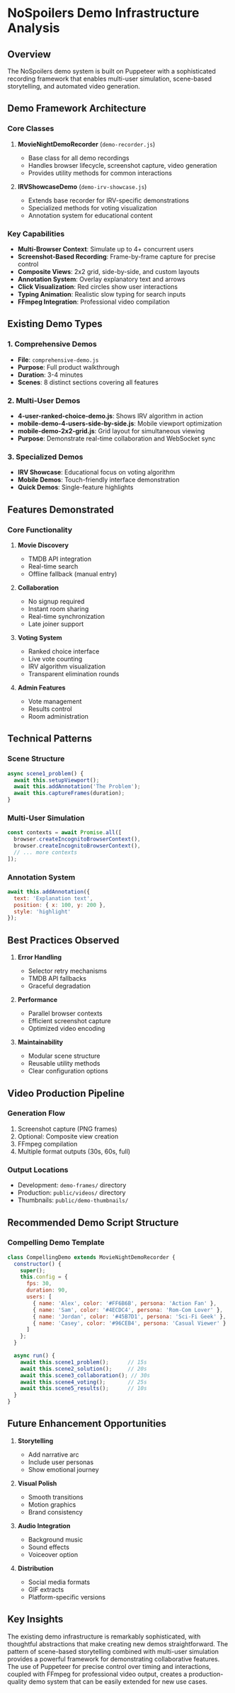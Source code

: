 # NoSpoilers Demo Infrastructure Analysis

## Overview
The NoSpoilers demo system is built on Puppeteer with a sophisticated recording framework that enables multi-user simulation, scene-based storytelling, and automated video generation.

## Demo Framework Architecture

### Core Classes
1. **MovieNightDemoRecorder** (`demo-recorder.js`)
   - Base class for all demo recordings
   - Handles browser lifecycle, screenshot capture, video generation
   - Provides utility methods for common interactions

2. **IRVShowcaseDemo** (`demo-irv-showcase.js`)
   - Extends base recorder for IRV-specific demonstrations
   - Specialized methods for voting visualization
   - Annotation system for educational content

### Key Capabilities
- **Multi-Browser Context**: Simulate up to 4+ concurrent users
- **Screenshot-Based Recording**: Frame-by-frame capture for precise control
- **Composite Views**: 2x2 grid, side-by-side, and custom layouts
- **Annotation System**: Overlay explanatory text and arrows
- **Click Visualization**: Red circles show user interactions
- **Typing Animation**: Realistic slow typing for search inputs
- **FFmpeg Integration**: Professional video compilation

## Existing Demo Types

### 1. Comprehensive Demos
- **File**: `comprehensive-demo.js`
- **Purpose**: Full product walkthrough
- **Duration**: 3-4 minutes
- **Scenes**: 8 distinct sections covering all features

### 2. Multi-User Demos
- **4-user-ranked-choice-demo.js**: Shows IRV algorithm in action
- **mobile-demo-4-users-side-by-side.js**: Mobile viewport optimization
- **mobile-demo-2x2-grid.js**: Grid layout for simultaneous viewing
- **Purpose**: Demonstrate real-time collaboration and WebSocket sync

### 3. Specialized Demos
- **IRV Showcase**: Educational focus on voting algorithm
- **Mobile Demos**: Touch-friendly interface demonstration
- **Quick Demos**: Single-feature highlights

## Features Demonstrated

### Core Functionality
1. **Movie Discovery**
   - TMDB API integration
   - Real-time search
   - Offline fallback (manual entry)

2. **Collaboration**
   - No signup required
   - Instant room sharing
   - Real-time synchronization
   - Late joiner support

3. **Voting System**
   - Ranked choice interface
   - Live vote counting
   - IRV algorithm visualization
   - Transparent elimination rounds

4. **Admin Features**
   - Vote management
   - Results control
   - Room administration

## Technical Patterns

### Scene Structure
```javascript
async scene1_problem() {
  await this.setupViewport();
  await this.addAnnotation('The Problem');
  await this.captureFrames(duration);
}
```

### Multi-User Simulation
```javascript
const contexts = await Promise.all([
  browser.createIncognitoBrowserContext(),
  browser.createIncognitoBrowserContext(),
  // ... more contexts
]);
```

### Annotation System
```javascript
await this.addAnnotation({
  text: 'Explanation text',
  position: { x: 100, y: 200 },
  style: 'highlight'
});
```

## Best Practices Observed

1. **Error Handling**
   - Selector retry mechanisms
   - TMDB API fallbacks
   - Graceful degradation

2. **Performance**
   - Parallel browser contexts
   - Efficient screenshot capture
   - Optimized video encoding

3. **Maintainability**
   - Modular scene structure
   - Reusable utility methods
   - Clear configuration options

## Video Production Pipeline

### Generation Flow
1. Screenshot capture (PNG frames)
2. Optional: Composite view creation
3. FFmpeg compilation
4. Multiple format outputs (30s, 60s, full)

### Output Locations
- Development: `demo-frames/` directory
- Production: `public/videos/` directory
- Thumbnails: `public/demo-thumbnails/`

## Recommended Demo Script Structure

### Compelling Demo Template
```javascript
class CompellingDemo extends MovieNightDemoRecorder {
  constructor() {
    super();
    this.config = {
      fps: 30,
      duration: 90,
      users: [
        { name: 'Alex', color: '#FF6B6B', persona: 'Action Fan' },
        { name: 'Sam', color: '#4ECDC4', persona: 'Rom-Com Lover' },
        { name: 'Jordan', color: '#45B7D1', persona: 'Sci-Fi Geek' },
        { name: 'Casey', color: '#96CEB4', persona: 'Casual Viewer' }
      ]
    };
  }

  async run() {
    await this.scene1_problem();      // 15s
    await this.scene2_solution();     // 20s
    await this.scene3_collaboration(); // 30s
    await this.scene4_voting();       // 25s
    await this.scene5_results();      // 10s
  }
}
```

## Future Enhancement Opportunities

1. **Storytelling**
   - Add narrative arc
   - Include user personas
   - Show emotional journey

2. **Visual Polish**
   - Smooth transitions
   - Motion graphics
   - Brand consistency

3. **Audio Integration**
   - Background music
   - Sound effects
   - Voiceover option

4. **Distribution**
   - Social media formats
   - GIF extracts
   - Platform-specific versions

## Key Insights

The existing demo infrastructure is remarkably sophisticated, with thoughtful abstractions that make creating new demos straightforward. The pattern of scene-based storytelling combined with multi-user simulation provides a powerful framework for demonstrating collaborative features. The use of Puppeteer for precise control over timing and interactions, coupled with FFmpeg for professional video output, creates a production-quality demo system that can be easily extended for new use cases.